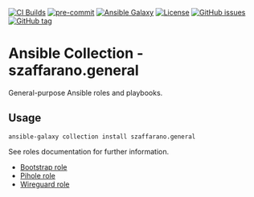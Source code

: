 [![CI Builds](https://github.com/szaffarano/szaffarano.general/actions/workflows/ci.yml/badge.svg?branch=main)](https://github.com/szaffarano/szaffarano.general/actions/workflows/ci.yml)
[![pre-commit](https://img.shields.io/badge/pre--commit-enabled-brightgreen?logo=pre-commit&logoColor=white)](https://github.com/pre-commit/pre-commit)
[![Ansible Galaxy](https://img.shields.io/badge/ansible--galaxy-szaffarano.general-blue.svg)](https://galaxy.ansible.com/szaffarano/general)
[![License](https://img.shields.io/badge/license-MIT%20License-brightgreen.svg?style=flat)](https://opensource.org/licenses/MIT)
[![GitHub issues](https://img.shields.io/github/issues/szaffarano/szaffarano.general?style=flat)](https://github.com/szaffarano/szaffarano.general/issues)
[![GitHub tag](https://img.shields.io/github/tag/szaffarano/szaffarano.general.svg?style=flat)](https://github.com/szaffarano/szaffarano.general/tags)


# Ansible Collection - szaffarano.general

General-purpose Ansible roles and playbooks.

## Usage

```shell
ansible-galaxy collection install szaffarano.general
```

See roles documentation for further information.

- [Bootstrap role](./roles/bootstrap/README.md)
- [Pihole role](./roles/pihole/README.md)
- [Wireguard role](./roles/wireguard_client/README.md)
